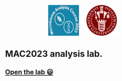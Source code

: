 <div align="center">
  <img src="https://github.com/farhadm1990/MAC2023.github.io/blob/main/logo.png" alt="Logo" width="100px" height="100px" style="margin-right: 20px;" />
  <img src="https://github.com/farhadm1990/MAC2023.github.io/blob/main/Ku-logo.png" alt="KU Logo" width="100px" height="100px" />
</div>



# MAC2023 analysis lab.

## [Open the lab 😃](https://farhadm1990.github.io/MAC2023.github.io/)
